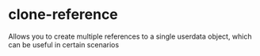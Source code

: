 # clone-reference
Allows you to create multiple references to a single userdata object, which can be useful in certain scenarios
